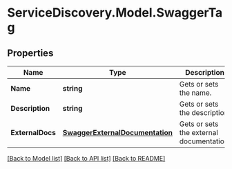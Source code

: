 # ServiceDiscovery.Model.SwaggerTag
## Properties

Name | Type | Description | Notes
------------ | ------------- | ------------- | -------------
**Name** | **string** | Gets or sets the name. | [optional] 
**Description** | **string** | Gets or sets the description. | [optional] 
**ExternalDocs** | [**SwaggerExternalDocumentation**](SwaggerExternalDocumentation.md) | Gets or sets the external documentation. | [optional] 

[[Back to Model list]](../README.md#documentation-for-models) [[Back to API list]](../README.md#documentation-for-api-endpoints) [[Back to README]](../README.md)

